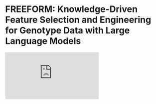 # FREEFORM: Knowledge-Driven Feature Selection and Engineering for Genotype Data with Large Language Models

![alt text](https://github.com/PennShenLab/FREEFORM/raw/main/figure1.pdf?raw=true)
